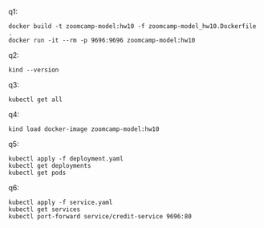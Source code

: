 q1:

```commandline
docker build -t zoomcamp-model:hw10 -f zoomcamp-model_hw10.Dockerfile .
docker run -it --rm -p 9696:9696 zoomcamp-model:hw10
```

q2:

```commandline
kind --version
```

q3:

```commandline
kubectl get all
```

q4:

```commandline
kind load docker-image zoomcamp-model:hw10
```

q5:

```commandline
kubectl apply -f deployment.yaml
kubectl get deployments
kubectl get pods
```

q6:

```commandline
kubectl apply -f service.yaml
kubectl get services
kubectl port-forward service/credit-service 9696:80
```